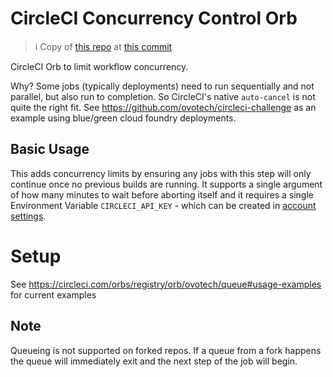 # CircleCI Concurrency Control Orb

> :information_source: Copy of [this repo](https://github.com/eddiewebb/circleci-queue) at [this commit](https://github.com/eddiewebb/circleci-queue/tree/9e7fc054183e0bcd891f9258d2661bd9223ffe06)

CircleCI Orb to limit workflow concurrency.

Why? Some jobs (typically deployments) need to run sequentially and not parallel, but also run to completion. So CircleCI's native `auto-cancel` is not quite the right fit.
See https://github.com/ovotech/circleci-challenge as an example using blue/green cloud foundry deployments.

## Basic Usage

This adds concurrency limits by ensuring any jobs with this step will only continue once no previous builds are running. It supports a single argument of how many minutes to wait before aborting itself and it requires a single Environment Variable `CIRCLECI_API_KEY` - which can be created in [account settings](https://circleci.com/account/api).

# Setup

See https://circleci.com/orbs/registry/orb/ovotech/queue#usage-examples for current examples

## Note

Queueing is not supported on forked repos. If a queue from a fork happens the queue will immediately exit and the next step of the job will begin.

